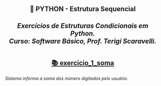 <h2 align="center"> 🔰 PYTHON - Estrutura Sequencial
<i><h4 align="center">Exercícios de Estruturas Condicionais em Python.<br>
Curso: Software Básico, Prof. Terigi Scaravelli.</i>

##
  
[📚 exercicio_1_soma](https://github.com/LucasTadaieski/Lista-1---Estrutura-Sequencial-Python/blob/main/Exercicio1.py)<h6>Sistema informa a soma dos número digitados pelo usuário.</h6>
